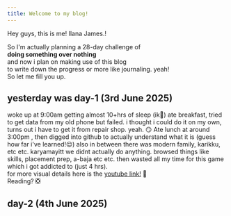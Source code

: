 ```yaml
---
title: Welcome to my blog!
---
```

Hey guys, this is me! Ilana James.!

So I'm actually planning a 28-day challenge of <br> **doing something over nothing** <br> and now i plan on making use of this blog <br> to write down the progress or more like journaling. yeah! <br>
So let me fill you up. 
## yesterday was day-1 (3rd June 2025)
woke up at 9:00am getting almost 10+hrs of sleep (ik😬) ate breakfast, tried to get data from my old phone but failed. i thought i could do it on my own, turns out i have to get it from repair shop. yeah. 😏
Ate lunch at around 3:00pm , then digged into github to actually understand what it is (guess how far i've learned!😌) 
also in between there was modern family, karikku, etc etc.
karyamayitt we didnt actually do anything. browsed things like skills, placement prep, a-baja etc etc. 
then wasted all my time for this game which i got addicted to (just 4 hrs). <br>
for more visual details here is the [youtube link!](https://youtube.com/shorts/x0l1uKqnjzE?si=QdWsKzpM2AlpYdmS) 🌝<br>
Reading? ❎

## day-2 (4th June 2025)
